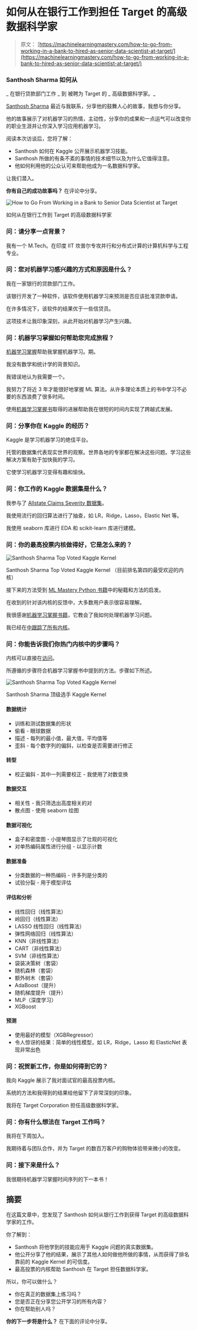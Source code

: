 # 如何从在银行工作到担任 Target 的高级数据科学家

> 原文： [https://machinelearningmastery.com/how-to-go-from-working-in-a-bank-to-hired-as-senior-data-scientist-at-target/](https://machinelearningmastery.com/how-to-go-from-working-in-a-bank-to-hired-as-senior-data-scientist-at-target/)

### Santhosh Sharma 如何从
_ 在银行贷款部门工作 _ 到
被聘为 Target 的 _ 高级数据科学家。_

[Santhosh Sharma](https://www.linkedin.com/in/sharmasanthosh) 最近与我联系，分享他的鼓舞人心的故事，我想与你分享。

他的故事展示了对机器学习的热情，主动性，分享你的成果和一点运气可以改变你的职业生涯并让你深入学习应用机器学习。

阅读本次访谈后，您将了解：

*   Santhosh 如何在 Kaggle 公开展示机器学习技能。
*   Santhosh 所做的有条不紊的事情的技术细节以及为什么它值得注意。
*   他如何利用他的公众认可来帮助他成为一名数据科学家。

让我们潜入。

**你有自己的成功故事吗？**
在评论中分享。

![How to Go From Working in a Bank to Senior Data Scientist at Target](img/34b699f4ba0f6cfaa55cf8050a8041f8.jpg)

如何从在银行工作到 Target 的高级数据科学家

### 问：请分享一点背景？

我有一个 M.Tech。在印度 IIT 坎普尔专攻并行和分布式计算的计算机科学与工程专业。

### 问：您对机器学习感兴趣的方式和原因是什么？

我在一家银行的贷款部门工作。

该银行开发了一种软件，该软件使用机器学习来预测是否应该批准贷款申请。

在许多情况下，该软件的结果优于一些信贷员。

这项技术让我印象深刻，从此开始对机器学习产生兴趣。

### 问：机器学习掌握如何帮助您完成旅程？

[机器学习掌握](http://machinelearningmastery.com)帮助我掌握机器学习。期。

我没有数学和统计学的背景知识。

我错误地认为我需要一个。

我努力了将近 3 年才能很好地掌握 ML 算法。从许多理论本质上的书中学习不必要的东西浪费了很多时间。

使用[机器学习掌握书](http://machinelearningmastery.com/products/)取得的进展帮助我在很短的时间内实现了跨越式发展。

### 问：分享你在 Kaggle 的经历？

Kaggle 是学习机器学习的绝佳平台。

托管的数据集代表现实世界的观察。世界各地的专家都在解决这些问题。学习这些解决方案有助于加快我的学习。

它使学习机器学习变得有趣和愉快。

### 问：你工作的 Kaggle 数据集是什么？

我参与了 [Allstate Claims Severity 数据集](https://www.kaggle.com/c/allstate-claims-severity)。

我使用流行的回归算法进行了抽查，如 LR，Ridge，Lasso，Elastic Net 等。

我使用 seaborn 库进行 EDA 和 scikit-learn 库进行建模。

### 问：你的最高投票内核做得好，它是怎么来的？

![Santhosh Sharma Top Voted Kaggle Kernel](img/aa74f9411e3a7fbd07c3448b0ce4e72e.jpg)

Santhosh Sharma Top Voted Kaggle Kernel
（目前排名第四的最受欢迎的内核）

接下来的方法受到 [ML Mastery Python 书籍](http://machinelearningmastery.com/machine-learning-with-python/)中的秘籍和方法的启发。

在收到的针对该内核的反馈中，大多数用户表示很容易理解。

我很感谢[机器学习掌握书籍](http://machinelearningmastery.com/products/)，它教会了我如何处理机器学习问题。

我已经在[中跟踪了所有内核](https://www.kaggle.com/sharmasanthosh/kernels)。

### 问：你能告诉我们你热门内核中的步骤吗？

内核可以直接在[访问](https://www.kaggle.com/sharmasanthosh/allstate-claims-severity/exploratory-study-on-ml-algorithms)。

所遵循的步骤符合机器学习掌握书中提到的方法。步骤如下所述。

![Santhosh Sharma Top Voted Kaggle Kernel](img/800fa3a44db4496469cdd1fcfcd5b2a4.jpg)

Santhosh Sharma 顶级选手 Kaggle Kernel

#### 数据统计

*   训练和测试数据集的形状
*   偷看 - 眼球数据
*   描述 - 每列的最小值，最大值，平均值等
*   歪斜 - 每个数字列的偏斜，以检查是否需要进行修正

#### 转型

*   校正偏斜 - 其中一列需要校正 - 我使用了对数变换

#### 数据交互

*   相关性 - 我只筛选出高度相关的对
*   散点图 - 使用 seaborn 绘图

#### 数据可视化

*   盒子和密度图 - 小提琴图显示了壮观的可视化
*   对单热编码属性进行分组 - 以显示计数

#### 数据准备

*   分类数据的一种热编码 - 许多列是分类的
*   试验分裂 - 用于模型评估

#### 评估和分析

*   线性回归（线性算法）
*   岭回归（线性算法）
*   LASSO 线性回归（线性算法）
*   弹性网络回归（线性算法）
*   KNN（非线性算法）
*   CART（非线性算法）
*   SVM（非线性算法）
*   袋装决策树（套袋）
*   随机森林（套袋）
*   额外树木（套袋）
*   AdaBoost（提升）
*   随机梯度提升（提升）
*   MLP（深度学习）
*   XGBoost

#### 预测

*   使用最好的模型（XGBRegressor）
*   令人惊讶的结果：简单的线性模型，如 LR，Ridge，Lasso 和 ElasticNet 表现非常出色

### 问：祝贺新工作，你是如何得到它的？

我向 Kaggle 展示了我对面试官的最高投票内核。

系统的方法和我得到的结果给他留下了非常深刻的印象。

我将在 Target Corporation 担任高级数据科学家。

### 问：你有什么想法在 Target 工作吗？

我将在下周加入。

我期待着与团队合作，并为 Target 的数百万客户的购物体验带来微小的改变。

### 问：接下来是什么？

我很期待机器学习掌握时间序列的下一本书！

## 摘要

在这篇文章中，您发现了 Santhosh 如何从银行工作到获得 Target 的高级数据科学家的工作。

你了解到：

*   Santhosh 将他学到的技能应用于 Kaggle 问题的真实数据集。
*   他公开分享了他的结果，展示了其他人如何做他所做的事情，从而获得了排名靠前的 Kaggle Kernel 的可信度。
*   最高投票的内核帮助 Santhosh 在 Target 担任数据科学家。

所以，你可以做什么？

*   你在真正的数据集上练习吗？
*   您是否正在分享您公开学习的所有内容？
*   你在帮助别人吗？

**你的下一步将是什么？**
在下面的评论中分享。